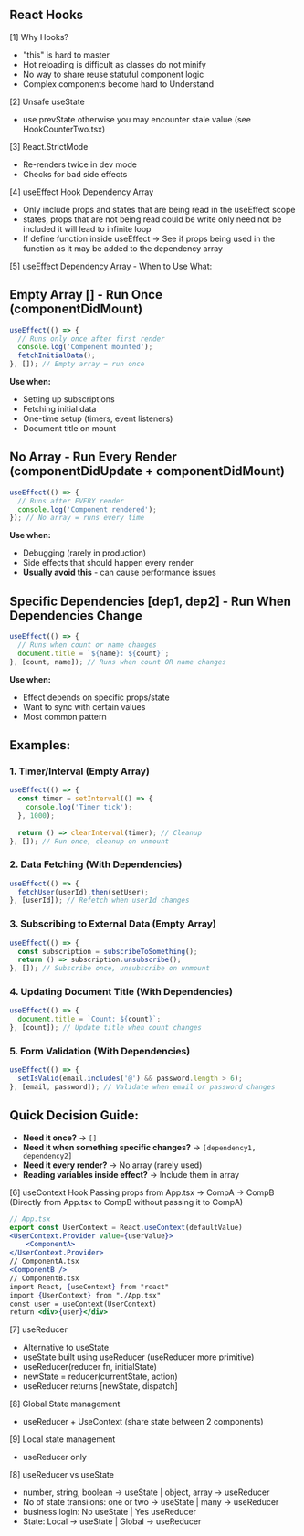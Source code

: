 ## React Hooks
[1] Why Hooks?
- "this" is hard to master
- Hot reloading is difficult as classes do not minify
- No way to share reuse statuful component logic
- Complex components become hard to Understand

[2] Unsafe useState
- use prevState otherwise you may encounter stale value  (see HookCounterTwo.tsx)

[3] React.StrictMode
- Re-renders twice in dev mode
- Checks for bad side effects

[4] useEffect Hook Dependency Array
- Only include props and states that are being read in the useEffect scope
- states, props that are not being read could be write only need not be included it will lead to infinite loop
- If define function inside useEffect -> See if props being used in the function as it may be added to the dependency array

[5] useEffect Dependency Array - When to Use What:

## Empty Array [] - Run Once (componentDidMount)
```jsx
useEffect(() => {
  // Runs only once after first render
  console.log('Component mounted');
  fetchInitialData();
}, []); // Empty array = run once
```
**Use when:**
- Setting up subscriptions
- Fetching initial data
- One-time setup (timers, event listeners)
- Document title on mount

## No Array - Run Every Render (componentDidUpdate + componentDidMount)
```jsx
useEffect(() => {
  // Runs after EVERY render
  console.log('Component rendered');
}); // No array = runs every time
```
**Use when:**
- Debugging (rarely in production)
- Side effects that should happen every render
- **Usually avoid this** - can cause performance issues

## Specific Dependencies [dep1, dep2] - Run When Dependencies Change
```jsx
useEffect(() => {
  // Runs when count or name changes
  document.title = `${name}: ${count}`;
}, [count, name]); // Runs when count OR name changes
```
**Use when:**
- Effect depends on specific props/state
- Want to sync with certain values
- Most common pattern

## Examples:

### 1. Timer/Interval (Empty Array)
```jsx
useEffect(() => {
  const timer = setInterval(() => {
    console.log('Timer tick');
  }, 1000);
  
  return () => clearInterval(timer); // Cleanup
}, []); // Run once, cleanup on unmount
```

### 2. Data Fetching (With Dependencies)
```jsx
useEffect(() => {
  fetchUser(userId).then(setUser);
}, [userId]); // Refetch when userId changes
```

### 3. Subscribing to External Data (Empty Array)
```jsx
useEffect(() => {
  const subscription = subscribeToSomething();
  return () => subscription.unsubscribe();
}, []); // Subscribe once, unsubscribe on unmount
```

### 4. Updating Document Title (With Dependencies)
```jsx
useEffect(() => {
  document.title = `Count: ${count}`;
}, [count]); // Update title when count changes
```

### 5. Form Validation (With Dependencies)
```jsx
useEffect(() => {
  setIsValid(email.includes('@') && password.length > 6);
}, [email, password]); // Validate when email or password changes
```

## Quick Decision Guide:
- **Need it once?** → `[]`
- **Need it when something specific changes?** → `[dependency1, dependency2]`
- **Need it every render?** → No array (rarely used)
- **Reading variables inside effect?** → Include them in array

[6] useContext Hook
Passing props from App.tsx -> CompA -> CompB (Directly from App.tsx to CompB without passing it to CompA)
```jsx
// App.tsx
export const UserContext = React.useContext(defaultValue)
<UserContext.Provider value={userValue}>
    <ComponentA>
</UserContext.Provider>
// ComponentA.tsx
<ComponentB />
// ComponentB.tsx
import React, {useContext} from "react"
import {UserContext} from "./App.tsx"
const user = useContext(UserContext)
return <div>{user}</div>
```

[7] useReducer
- Alternative to useState
- useState built using useReducer (useReducer more primitive)
- useReducer(reducer fn, initialState)
- newState = reducer(currentState, action)
- useReducer returns [newState, dispatch]

[8] Global State management
- useReducer + UseContext (share state between 2 components)

[9] Local state management
- useReducer only

[8] useReducer vs useState
- number, string, boolean -> useState | object, array -> useReducer
- No of state transiions: one or two -> useState | many -> useReducer
- business login: No useState | Yes useReducer
- State: Local -> useState | Global -> useReducer